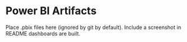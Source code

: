 # Power BI Artifacts
Place .pbix files here (ignored by git by default). Include a screenshot in README dashboards are built.

